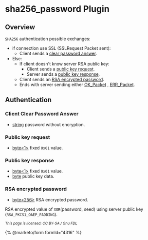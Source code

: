 # sha256\_password Plugin

## Overview

`SHA256` authentication possible exchanges:

* if connection use SSL (SSLRequest Packet sent):
  * Client sends a [clear password answer](sha256_password-plugin.md#client-clear-password-answer).
* Else:
  * If client doesn't know server RSA public key:
    * Client sends a [public key request](sha256_password-plugin.md#public-key-request).
    * Server sends a [public key response](sha256_password-plugin.md#public-key-response).
  * Client sends an [RSA encrypted password](sha256_password-plugin.md#rsa-encrypted-password).
  * Ends with server sending either [OK\_Packet](../4-server-response-packets/ok_packet.md) , [ERR\_Packet](../4-server-response-packets/err_packet.md).

## Authentication

### Client Clear Password Answer

* [string](../protocol-data-types.md#null-terminated-strings) password without encryption.

### Public key request

* [byte<1>](../protocol-data-types.md#fixed-length-bytes) fixed `0x01` value.

### Public key response

* [byte<1>](../protocol-data-types.md#fixed-length-bytes) fixed `0x01` value.
* [byte](../protocol-data-types.md#end-of-file-length-bytes) public key data.

### RSA encrypted password

* [byte<256>](../protocol-data-types.md#fixed-length-bytes) RSA encrypted password.

RSA encrypted value of `XOR`(password, seed) using server public key (`RSA_PKCS1_OAEP_PADDING`).

<sub>_This page is licensed: CC BY-SA / Gnu FDL_</sub>

{% @marketo/form formId="4316" %}
